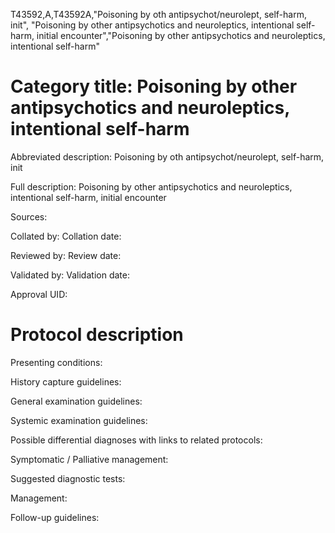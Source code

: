 T43592,A,T43592A,"Poisoning by oth antipsychot/neurolept, self-harm, init", "Poisoning by other antipsychotics and neuroleptics, intentional self-harm, initial encounter","Poisoning by other antipsychotics and neuroleptics, intentional self-harm"
# Category title: Poisoning by other antipsychotics and neuroleptics, intentional self-harm

Abbreviated description: Poisoning by oth antipsychot/neurolept, self-harm, init

Full description: Poisoning by other antipsychotics and neuroleptics, intentional self-harm, initial encounter

Sources:

Collated by:
Collation date:

Reviewed by:
Review date:

Validated by:
Validation date:

Approval UID:

# Protocol description

Presenting conditions:

History capture guidelines:

General examination guidelines:

Systemic examination guidelines:

Possible differential diagnoses with links to related protocols:

Symptomatic / Palliative management:

Suggested diagnostic tests:

Management:

Follow-up guidelines:
